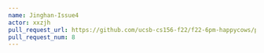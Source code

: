 ```yaml
---
name: Jinghan-Issue4
actor: xxzjh
pull_request_url: https://github.com/ucsb-cs156-f22/f22-6pm-happycows/pull/8
pull_request_num: 8
---
```

